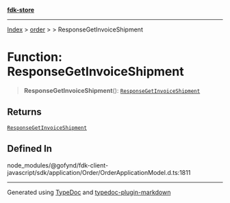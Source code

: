 [**fdk-store**](../../../README.md)
***

[Index](../../../API.md) > [order](../../README.md) > [<internal>](../README.md) > ResponseGetInvoiceShipment

# Function: ResponseGetInvoiceShipment

> **ResponseGetInvoiceShipment**(): [`ResponseGetInvoiceShipment`](../type-aliases/type-alias.ResponseGetInvoiceShipment.md)

## Returns

[`ResponseGetInvoiceShipment`](../type-aliases/type-alias.ResponseGetInvoiceShipment.md)

## Defined In

node\_modules/@gofynd/fdk-client-javascript/sdk/application/Order/OrderApplicationModel.d.ts:1811

***
Generated using [TypeDoc](https://typedoc.org/) and [typedoc-plugin-markdown](https://www.npmjs.com/package/typedoc-plugin-markdown)
